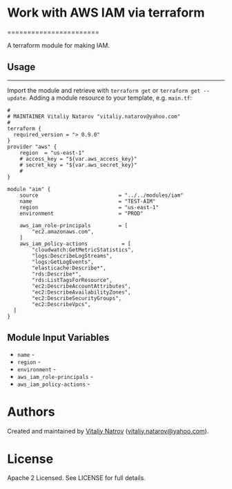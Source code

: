 # Work with AWS IAM via terraform
=======================

A terraform module for making IAM.

## Usage
----------------------
Import the module and retrieve with ```terraform get``` or ```terraform get --update```. Adding a module resource to your template, e.g. `main.tf`:

```
#
# MAINTAINER Vitaliy Natarov "vitaliy.natarov@yahoo.com"
#
terraform {
  required_version = "> 0.9.0"
}
provider "aws" {
    region  = "us-east-1"
    # access_key = "${var.aws_access_key}"
    # secret_key = "${var.aws_secret_key}"
    #
}

module "aim" {
    source                          = "../../modules/iam"
    name                            = "TEST-AIM"
    region                          = "us-east-1"
    environment                     = "PROD"

    aws_iam_role-principals         = [
        "ec2.amazonaws.com",
    ]
    aws_iam_policy-actions           = [
        "cloudwatch:GetMetricStatistics",
        "logs:DescribeLogStreams",
        "logs:GetLogEvents",
        "elasticache:Describe*",
        "rds:Describe*",
        "rds:ListTagsForResource",
        "ec2:DescribeAccountAttributes",
        "ec2:DescribeAvailabilityZones",
        "ec2:DescribeSecurityGroups",
        "ec2:DescribeVpcs",
  ]
}

```
Module Input Variables
----------------------
- `name` -
- `region` -
- `environment` -
- `aws_iam_role-principals` -
- `aws_iam_policy-actions` -

Authors
=======

Created and maintained by [Vitaliy Natrov](https://github.com/SebastianUA)
(vitaliy.natarov@yahoo.com).

License
=======

Apache 2 Licensed. See LICENSE for full details.